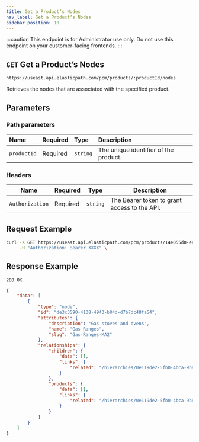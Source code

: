 ```yaml
---
title: Get a Productʼs Nodes
nav_label: Get a Productʼs Nodes
sidebar_position: 10
---
```


:::caution
This endpoint is for Administrator use only. Do not use this endpoint on your customer-facing frontends.
:::

## `GET` Get a Productʼs Nodes

```http
https://useast.api.elasticpath.com/pcm/products/:productId/nodes
```

Retrieves the nodes that are associated with the specified product.

## Parameters

### Path parameters

| Name | Required | Type | Description |
| :--- | :--- | :--- | :--- |
| `productId` | Required | `string` | The unique identifier of the product. |

### Headers

| Name | Required | Type | Description |
| --- | --- | --- | --- |
| `Authorization` | Required | `string` | The Bearer token to grant access to the API. |

## Request Example

```bash
curl -X GET https://useast.api.elasticpath.com/pcm/products/14e055d0-eebb-4090-8594-a0a7aeea2151/nodes \
     -H "Authorization: Bearer XXXX" \
```

## Response Example

`200 OK`

```json
{
    "data": [
        {
            "type": "node",
            "id": "de3c3590-4138-4943-b04d-d7b7dc48fa54",
            "attributes": {
                "description": "Gas stoves and ovens",
                "name": "Gas Ranges",
                "slug": "Gas-Ranges-MA2"
            },
            "relationships": {
                "children": {
                    "data": [],
                    "links": {
                        "related": "/hierarchies/0e119de2-5fb0-4bca-9b84-b3fc6c903007/nodes/de3c3590-4138-4943-b04d-d7b7dc48fa54/children"
                    }
                },
                "products": {
                    "data": [],
                    "links": {
                        "related": "/hierarchies/0e119de2-5fb0-4bca-9b84-b3fc6c903007/nodes/de3c3590-4138-4943-b04d-d7b7dc48fa54/products"
                    }
                }
            }
        }
    ]
}
```
